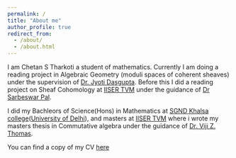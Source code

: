 ```yaml
---
permalink: /
title: "About me"
author_profile: true
redirect_from: 
  - /about/
  - /about.html
---
```

 I am Chetan S Tharkoti a student of mathematics. Currently I am doing a reading project in Algebraic Geometry (moduli spaces of coherent sheaves) under the supervision of [Dr. Jyoti Dasgupta](https://sites.google.com/view/jyotidasgupta/home). Before this I did a reading project on Sheaf Cohomology at [IISER TVM](https://www.iisertvm.ac.in/) under the guidance of [Dr Sarbeswar Pal](https://iisertvm.irins.org/profile/94153). 

  I did my Bachleors of Science(Hons) in Mathematics at [SGND Khalsa college](https://www.sgndkc.org/sk/)([University of Delhi](https://www.du.ac.in/)), and masters at [IISER TVM](https://www.iisertvm.ac.in/) where i wrote my masters thesis in Commutative algebra under the guidance of [Dr. Viji Z. Thomas](https://www.iisertvm.ac.in/faculty/vthomas?%2Ffaculties%2Fvthomas=).

You can find a copy of my CV [here](https://cstharkoti.github.io/files/CV__chet.pdf)
